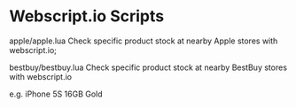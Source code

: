 Webscript.io Scripts
============

apple/apple.lua
Check specific product stock at nearby Apple stores with webscript.io;

bestbuy/bestbuy.lua
Check specific product stock at nearby BestBuy stores with webscript.io

e.g. iPhone 5S 16GB Gold